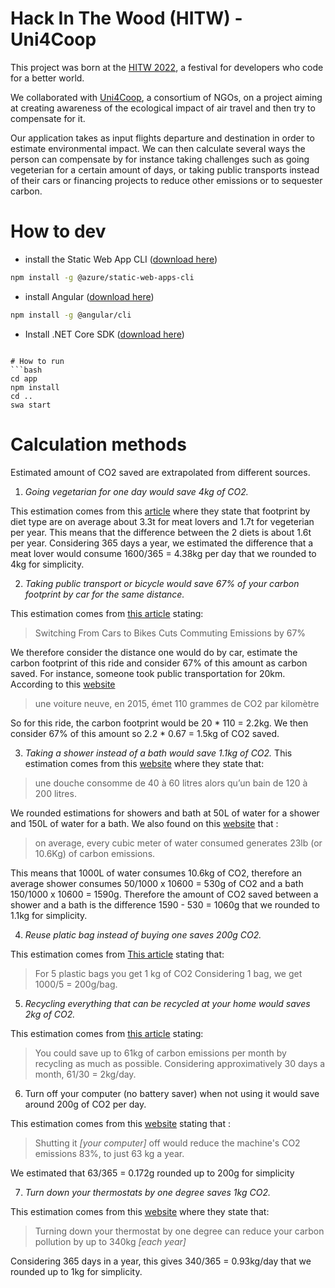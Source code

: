 # Hack In The Wood (HITW) - Uni4Coop
This project was born at the [HITW 2022](https://www.hackinthewoods.be/), a festival for developers who
code for a better world.

We collaborated with [Uni4Coop](https://uni4coop.com/fr), a consortium of NGOs, on a project aiming at creating awareness of the ecological impact of air travel and then try to compensate for it.

Our application takes as input flights departure and destination in order to estimate environmental impact. We can then calculate several ways the person can compensate by for instance taking challenges such as going vegeterian for a certain amount of days, or taking public transports instead of their cars or financing projects to reduce other emissions or to sequester carbon.

# How to dev
 - install the Static Web App CLI ([download here](https://github.com/Azure/static-web-apps-cli))
 ```bash
 npm install -g @azure/static-web-apps-cli
 ```
 - install Angular ([download here](https://angular.io/guide/setup-local#install-the-angular-cli))
 ```bash
 npm install -g @angular/cli
 ```
  - Install .NET Core SDK ([download here](https://dotnet.microsoft.com/en-us/download))
```

# How to run
```bash
cd app
npm install
cd ..
swa start
```

# Calculation methods
Estimated amount of CO2 saved are extrapolated from different sources.

1. *Going vegetarian for one day would save 4kg of CO2.*

This estimation comes from this [article](https://youmatter.world/fr/regime-alimentaire-ecologique-vegetarien-omnivore/#:~:text=Les%20r%C3%A9gimes%20v%C3%A9g%C3%A9tariens%20et%20vegans,plus%20que%20le%20r%C3%A9gime%20vegan.) where they state that footprint by diet type are on average about 3.3t for meat lovers and 1.7t for vegeterian per year. This means that the difference between the 2 diets is about 1.6t per year. Considering 365 days a year, we estimated the difference that a meat lover would consume 1600/365 = 4.38kg per day that we rounded to 4kg for simplicity.

2. *Taking public transport or bicycle would save 67% of your carbon footprint by car for the same distance.*

This estimation comes from [this article](https://www.bloomberg.com/news/articles/2021-03-31/switching-from-cars-to-bikes-cuts-commuting-emissions-by-67#xj4y7vzkg) stating:
> Switching From Cars to Bikes Cuts Commuting Emissions by 67%

We therefore consider the distance one would do by car, estimate the carbon footprint of this ride and consider 67% of this amount as carbon saved. For instance, someone took public transportation for 20km. According to this [website](https://www.liberation.fr/checknews/2018/12/21/un-trajet-en-avion-est-il-vraiment-plus-polluant-qu-un-trajet-en-voiture-ou-en-train_1679761/)
> une voiture neuve, en 2015, émet 110 grammes de CO2 par kilomètre

So for this ride, the carbon footprint would be 20 * 110 = 2.2kg. We then consider 67% of this amount so 2.2 * 0.67 = 1.5kg of CO2 saved. 

3. *Taking a shower instead of a bath would save 1.1kg of CO2.*
This estimation comes from this [website](https://www.m-habitat.fr/plomberie-et-eau/consommation-d-eau/quelle-est-la-consommation-en-eau-d-une-douche-902_A) where they state that:
> une douche consomme de 40 à 60 litres alors qu’un bain de 120 à 200 litres.

We rounded estimations for showers and bath at 50L of water for a shower and 150L of water for a bath. 
We also found on this [website](https://wint.ai/the-carbon-footprint-of-water/#:~:text=The%20energy%20requirement%2C%20combined%20with,the%20%E2%80%9Crespect%E2%80%9D%20it%20deserves.) that :
> on average, every cubic meter of water consumed generates 23lb (or 10.6Kg) of carbon emissions.

This means that 1000L of water consumes 10.6kg of CO2, therefore an average shower consumes 50/1000 x 10600 = 530g of CO2 and a bath 150/1000 x 10600 = 1590g. Therefore the amount of CO2 saved between a shower and a bath is the difference 1590 - 530 = 1060g that we rounded to 1.1kg for simplicity.

4. *Reuse platic bag instead of buying one saves 200g CO2.*

This estimation comes from [This article](https://timeforchange.org/plastic-bags-and-plastic-bottles-co2-emissions-during-their-lifetime/) stating that:
> For 5 plastic bags you get 1 kg of CO2
Considering 1 bag, we get 1000/5 = 200g/bag.

5. *Recycling everything that can be recycled at your home would saves 2kg of CO2.*

This estimation comes from [this article](https://changeit.app/blog/recycle-matters/) stating: 
> You could save up to 61kg of carbon emissions per month by recycling as much as possible.
Considering approximatively 30 days a month, 61/30 = 2kg/day.


6. Turn off your computer (no battery saver) when not using it would save around 200g of CO2 per day.

This estimation comes from this [website](http://content.time.com/time/specials/2007/environment/article/0,28804,1602354_1603074_1603535,00.html#:~:text=Compared%20with%20a%20machine%20left,just%2063%20kg%20a%20year.) stating that : 
> Shutting it *[your computer]* off would reduce the machine's CO2 emissions 83%, to just 63 kg a year. 

We estimated that 63/365 = 0.172g rounded up to 200g for simplicity

7. *Turn down your thermostats by one degree saves 1kg CO2.* 

This estimation comes from this [website](https://www.count-us-in.org/en-gb/steps/dial-it-down/#:~:text=Turning%20down%20your%20thermostat%20by,thermostat%20has%20other%20benefits%20too.) where they state that:
> Turning down your thermostat by one degree can reduce your carbon pollution by up to 340kg *[each year]*

Considering 365 days in a year, this gives 340/365 = 0.93kg/day that we rounded up to 1kg for simplicity.